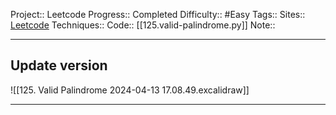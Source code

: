Project:: Leetcode
Progress:: Completed
Difficulty:: #Easy 
Tags:: 
Sites:: [Leetcode](https://leetcode.com/problems/valid-palindrome/submissions/)
Techniques:: 
Code:: [[125.valid-palindrome.py]]
Note:: 

---

## Update version

![[125. Valid Palindrome 2024-04-13 17.08.49.excalidraw]]

---

